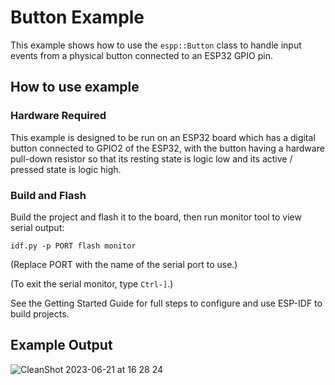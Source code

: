 # Button Example

This example shows how to use the `espp::Button` class to handle input events
from a physical button connected to an ESP32 GPIO pin.

## How to use example

### Hardware Required

This example is designed to be run on an ESP32 board which has a digital button
connected to GPIO2 of the ESP32, with the button having a hardware pull-down
resistor so that its resting state is logic low and its active / pressed state
is logic high.

### Build and Flash

Build the project and flash it to the board, then run monitor tool to view
serial output:

```
idf.py -p PORT flash monitor
```

(Replace PORT with the name of the serial port to use.)

(To exit the serial monitor, type ``Ctrl-]``.)

See the Getting Started Guide for full steps to configure and use ESP-IDF to build projects.

## Example Output

![CleanShot 2023-06-21 at 16 28 24](https://github.com/esp-cpp/espp/assets/213467/47b18733-2999-41ac-a5c6-a50c27f6643b)
